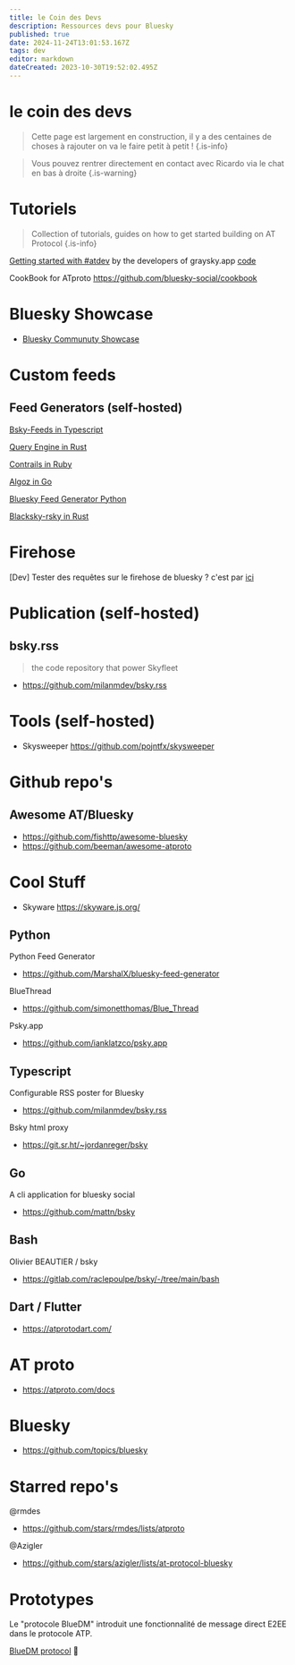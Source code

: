 ```yaml
---
title: le Coin des Devs
description: Ressources devs pour Bluesky
published: true
date: 2024-11-24T13:01:53.167Z
tags: dev
editor: markdown
dateCreated: 2023-10-30T19:52:02.495Z
---
```


# le coin des devs

> Cette page est largement en construction, il y a des centaines de choses à rajouter
> on va le faire petit à petit !
{.is-info}

> Vous pouvez rentrer directement en contact avec Ricardo via le chat en bas à droite
{.is-warning}

# Tutoriels

> Collection of tutorials, guides on how to get started building on AT Protocol
{.is-info}

[Getting started with #atdev](https://graysky.app/blog/2023-10-17-getting-started-atproto) by the developers of graysky.app [code](https://github.com/mozzius/bsky-simple-viewer)

CookBook for ATproto https://github.com/bluesky-social/cookbook

# Bluesky Showcase

- [Bluesky Communuty Showcase](https://docs.bsky.app/showcase)


# Custom feeds 

## Feed Generators (self-hosted)


[Bsky-Feeds in Typescript](https://github.com/Bossett/bsky-feeds)

[Query Engine in Rust](https://github.com/skyfeed-dev/query-engine)

[Contrails in Ruby](https://github.com/jcsalterego/Contrails)

[Algoz in Go](https://github.com/whyrusleeping/algoz)

[Bluesky Feed Generator Python](https://github.com/MarshalX/bluesky-feed-generator)

[Blacksky-rsky in Rust](https://github.com/blacksky-algorithms/rsky)

# Firehose

[Dev] Tester des requêtes sur le firehose de bluesky ? c'est par [ici](https://blue.amazingca.dev/)


# Publication (self-hosted)


## bsky.rss 
> the code repository that power Skyfleet
- https://github.com/milanmdev/bsky.rss

# Tools (self-hosted)

- Skysweeper https://github.com/pojntfx/skysweeper

# Github repo's

## Awesome AT/Bluesky
- https://github.com/fishttp/awesome-bluesky
- https://github.com/beeman/awesome-atproto

# Cool Stuff

- Skyware https://skyware.js.org/

## Python
Python Feed Generator
- https://github.com/MarshalX/bluesky-feed-generator

BlueThread
- https://github.com/simonetthomas/Blue_Thread

Psky.app
- https://github.com/ianklatzco/psky.app

## Typescript
Configurable RSS poster for Bluesky
- https://github.com/milanmdev/bsky.rss

Bsky html proxy
- https://git.sr.ht/~jordanreger/bsky

## Go
 A cli application for bluesky social
 - https://github.com/mattn/bsky

## Bash
Olivier BEAUTIER / bsky 
- https://gitlab.com/raclepoulpe/bsky/-/tree/main/bash

## Dart / Flutter
- https://atprotodart.com/

# AT proto

- https://atproto.com/docs

# Bluesky
- https://github.com/topics/bluesky

# Starred repo's

@rmdes
- https://github.com/stars/rmdes/lists/atproto

@Azigler
- https://github.com/stars/azigler/lists/at-protocol-bluesky

# Prototypes

Le "protocole BlueDM" introduit une fonctionnalité de message direct E2EE dans le protocole ATP. 

[BlueDM protocol](https://github.com/BlueSkyCrypt/bluedm)  📌